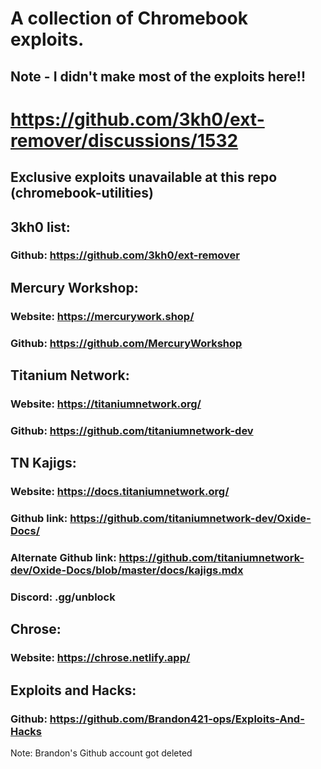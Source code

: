 # A collection of Chromebook exploits. 
## Note - I didn't make most of the exploits here!!

# https://github.com/3kh0/ext-remover/discussions/1532
## Exclusive exploits unavailable at this repo (chromebook-utilities)

## 3kh0 list: 
### Github: https://github.com/3kh0/ext-remover <br>

## Mercury Workshop: 
### Website: https://mercurywork.shop/ <br> 
### Github: https://github.com/MercuryWorkshop <br>

## Titanium Network: 
### Website: https://titaniumnetwork.org/ <br>
### Github: https://github.com/titaniumnetwork-dev <br>

## TN Kajigs: 
### Website: https://docs.titaniumnetwork.org/
### Github link: https://github.com/titaniumnetwork-dev/Oxide-Docs/
### Alternate Github link: https://github.com/titaniumnetwork-dev/Oxide-Docs/blob/master/docs/kajigs.mdx
### Discord: .gg/unblock

## Chrose: 
### Website: https://chrose.netlify.app/ <br>
## Exploits and Hacks: 
### Github: https://github.com/Brandon421-ops/Exploits-And-Hacks <br>
Note: Brandon's Github account got deleted <br>
